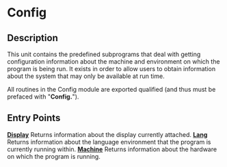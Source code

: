 
# Config

## Description
This unit contains the predefined subprograms that deal with getting configuration information about the machine and environment on which the program is being run. It exists in order to allow users to obtain information about the system that may only be available at run time.

All routines in the Config module are exported qualified (and thus must be prefaced with "**Config.**").


## Entry Points

[**Display**](config_display.html)   Returns information about the display currently attached.
[**Lang**](config_lang.html)   Returns information about the language environment that the program is currently running within.
[**Machine**](config_machine.html)   Returns information about the hardware on which the program is running.
